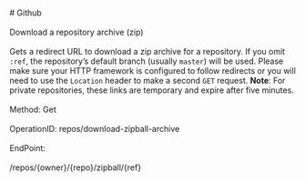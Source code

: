 <br>#     Github</br>
<br>Download a repository archive (zip)</br>
<br>Gets a redirect URL to download a zip archive for a repository. If you omit `:ref`, the repository’s default branch (usually
`master`) will be used. Please make sure your HTTP framework is configured to follow redirects or you will need to use
the `Location` header to make a second `GET` request.
**Note**: For private repositories, these links are temporary and expire after five minutes.</br>
<br>Method: Get</br>
<br>OperationID: repos/download-zipball-archive</br>
<br>EndPoint:</br>
<br>/repos/{owner}/{repo}/zipball/{ref}</br>
